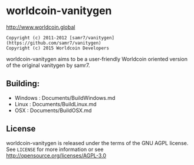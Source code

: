 worldcoin-vanitygen
================================

http://www.worldcoin.global

```
Copyright (c) 2011-2012 [samr7/vanitygen](https://github.com/samr7/vanitygen)
Copyright (c) 2015 Worldcoin Developers
```

worldcoin-vanitygen aims to be a user-friendly Worldcoin oriented version of the original vanitygen by samr7.

Building:
-----

- Windows : Documents/BuildWindows.md
- Linux : Documents/BuildLinux.md
- OSX : Documents/BuildOSX.md

License
-------

worldcoin-vanitygen is released under the terms of the GNU AGPL license. See `LICENSE` for more
information or see http://opensource.org/licenses/AGPL-3.0